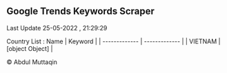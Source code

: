 

## Google Trends Keywords Scraper 
 
Last Update 25-05-2022 , 21:29:29

Country List :
 Name  | Keyword |
| ------------- | ------------- |
| VIETNAM | [object Object] |



© Abdul Muttaqin 

